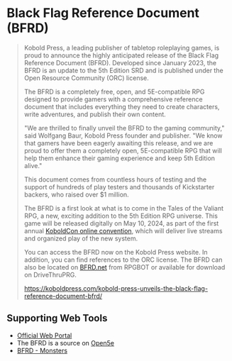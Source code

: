# Black Flag Reference Document (BFRD)

> Kobold Press, a leading publisher of tabletop roleplaying games, is proud to announce the highly anticipated release of the Black Flag Reference Document (BFRD). Developed since January 2023, the BFRD is an update to the 5th Edition SRD and is published under the Open Resource Community (ORC) license.
>
> The BFRD is a completely free, open, and 5E-compatible RPG designed to provide gamers with a comprehensive reference document that includes everything they need to create characters, write adventures, and publish their own content.
>
> "We are thrilled to finally unveil the BFRD to the gaming community," said Wolfgang Baur, Kobold Press founder and publisher. "We know that gamers have been eagerly awaiting this release, and we are proud to offer them a completely open, 5E-compatible RPG that will help them enhance their gaming experience and keep 5th Edition alive."
>
> This document comes from countless hours of testing and the support of hundreds of play testers and thousands of Kickstarter backers, who raised over $1 million.
>
> The BFRD is a first look at what is to come in the Tales of the Valiant RPG, a new, exciting addition to the 5th Edition RPG universe. This game will be released digitally on May 10, 2024, as part of the first annual [KoboldCon online convention](https://koboldpress.com/koboldcon-2024), which will deliver live streams and organized play of the new system.
>
> You can access the BFRD now on the Kobold Press website. In addition, you can find references to the ORC license. The BFRD can also be located on [BFRD.net](https://bfrd.net/) from RPGBOT or available for download on DriveThruPRG.
>
> <https://koboldpress.com/kobold-press-unveils-the-black-flag-reference-document-bfrd/>

## Supporting Web Tools

- [Official Web Portal](https://bfrd.net/)
- The BFRD is a source on [Open5e](https://open5e.com/)
- [BFRD - Monsters](https://crhallberg.com/blackflag-srd/monsters.html)
